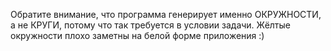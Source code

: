 Обратите внимание, что программа генерирует именно ОКРУЖНОСТИ, а не КРУГИ, потому что так требуется в условии задачи. 
Жёлтые окружности плохо заметны на белой форме приложения  :)
